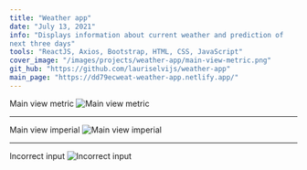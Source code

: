 ```yaml
---
title: "Weather app"
date: "July 13, 2021"
info: "Displays information about current weather and prediction of
next three days"
tools: "ReactJS, Axios, Bootstrap, HTML, CSS, JavaScript"
cover_image: "/images/projects/weather-app/main-view-metric.png"
git_hub: "https://github.com/lauriselvijs/weather-app"
main_page: "https://dd79ecweat-weather-app.netlify.app/"
---
```


Main view metric
![Main view metric](/images/projects/weather-app/main-view-metric.png)

---

Main view imperial
![Main view imperial](/images/projects/weather-app/main-view-imperial.png)

---

Incorrect input
![Incorrect input](/images/projects/weather-app/incorrect-input.png)
